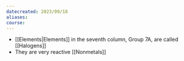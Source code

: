 ```yaml
---
datecreated: 2023/09/18
aliases: 
course:
---
```


- [[Elements|Elements]] in the seventh column, Group 7A, are called [[Halogens]]
- They are very reactive [[Nonmetals]]